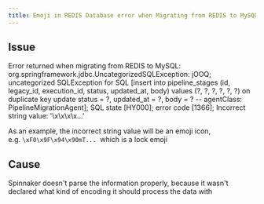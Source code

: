 ```yaml
---
title: Emoji in REDIS Database error when Migrating from REDIS to MySQL
---
```


## Issue
Error returned when migrating from REDIS to MySQL:
org.springframework.jdbc.UncategorizedSQLException: jOOQ; uncategorized SQLException for SQL [insert into pipeline_stages (id, legacy_id, execution_id, status, updated_at, body) values (?, ?, ?, ?, ?, ?) on duplicate key update status = ?, updated_at = ?, body = ? -- agentClass: PipelineMigrationAgent]; SQL state [HY000]; error code [1366];
Incorrect string value: '\x\x\x\x...'

As an example, the incorrect string value will be an emoji icon, e.g. ```\xF0\x9F\x94\x90mT...```  which is a lock emoji

## Cause
Spinnaker doesn't parse the information properly, because it wasn't declared what kind of encoding it should process the data with

